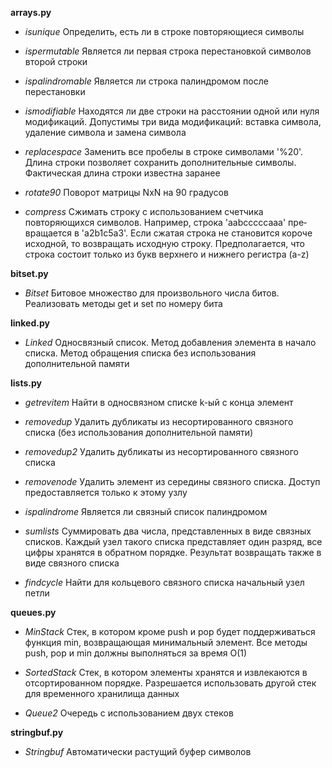 **arrays.py**

- *isunique* Определить, есть ли в строке повторяющиеся символы

- *ispermutable* Является ли первая строка перестановкой символов второй строки

- *ispalindromable* Является ли строка палиндромом после перестановки

- *ismodifiable* Находятся ли две строки на расстоянии одной или нуля модификаций. Допустимы три вида модификаций: вставка символа, удаление символа и замена символа

- *replacespace* Заменить все пробелы в строке символами '%20'. Длина строки позволяет сохранить дополнительные символы. Фактическая длина строки известна заранее

- *rotate90* Поворот матрицы NxN на 90 градусов

- *compress* Сжимать строку с использова­нием счетчика повторяющихся символов. Например, строка 'aabcccccaaa' пре­вращается в 'a2b1c5a3'. Eсли сжатая строка не становится короче исходной, то возвращать исходную строку. Предполагается, что строка состоит только из букв верхнего и нижнего регистра (a-z)

**bitset.py**

- *Bitset* Битовое множество для произвольного числа битов. Реализовать методы get и set по номеру бита

**linked.py**

- *Linked* Односвязный список. Метод добавления элемента в начало списка. Метод обращения списка без использования дополнительной памяти

**lists.py**

- *getrevitem* Найти в односвязном списке k-ый с конца элемент

- *removedup* Удалить дубликаты из несортированного связного списка (без использования дополнительной памяти)

- *removedup2* Удалить дубликаты из несортированного связного списка

- *removenode* Удалить элемент из середины связного списка. Доступ предоставляется только к этому узлу

- *ispalindrome* Является ли связный список палиндромом

- *sumlists* Суммировать два числа, представленных в виде связных списков. Каждый узел такого списка пред­ставляет один разряд, все цифры хранятся в обратном порядке. Результат возвращать также в виде связного списка

- *findcycle* Найти для кольцевого связного списка начальный узел петли

**queues.py**

- *MinStack* Стек, в котором кроме push и рор будет поддерживаться функция min, возвращающая минимальный элемент. Все методы push, рор и min должны выполняться за время O(1)

- *SortedStack* Стек, в котором элементы хранятся и извлекаются в отсортированном порядке. Разрешается использовать другой стек для временного хранилища данных

- *Queue2* Очередь с использованием двух стеков

**stringbuf.py**

- *Stringbuf* Автоматически растущий буфер символов
